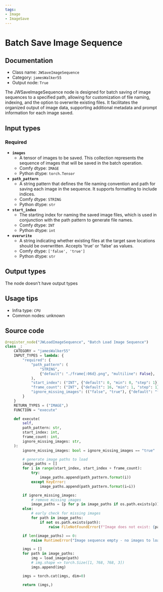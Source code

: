 ```yaml
---
tags:
- Image
- ImageSave
---
```


# Batch Save Image Sequence
## Documentation
- Class name: `JWSaveImageSequence`
- Category: `jamesWalker55`
- Output node: `True`

The JWSaveImageSequence node is designed for batch saving of image sequences to a specified path, allowing for customization of file naming, indexing, and the option to overwrite existing files. It facilitates the organized output of image data, supporting additional metadata and prompt information for each image saved.
## Input types
### Required
- **`images`**
    - A tensor of images to be saved. This collection represents the sequence of images that will be saved in the batch operation.
    - Comfy dtype: `IMAGE`
    - Python dtype: `torch.Tensor`
- **`path_pattern`**
    - A string pattern that defines the file naming convention and path for saving each image in the sequence. It supports formatting to include indices.
    - Comfy dtype: `STRING`
    - Python dtype: `str`
- **`start_index`**
    - The starting index for naming the saved image files, which is used in conjunction with the path pattern to generate file names.
    - Comfy dtype: `INT`
    - Python dtype: `int`
- **`overwrite`**
    - A string indicating whether existing files at the target save locations should be overwritten. Accepts 'true' or 'false' as values.
    - Comfy dtype: `['false', 'true']`
    - Python dtype: `str`
## Output types
The node doesn't have output types
## Usage tips
- Infra type: `CPU`
- Common nodes: unknown


## Source code
```python
@register_node("JWLoadImageSequence", "Batch Load Image Sequence")
class _:
    CATEGORY = "jamesWalker55"
    INPUT_TYPES = lambda: {
        "required": {
            "path_pattern": (
                "STRING",
                {"default": "./frame{:06d}.png", "multiline": False},
            ),
            "start_index": ("INT", {"default": 0, "min": 0, "step": 1}),
            "frame_count": ("INT", {"default": 16, "min": 1, "step": 1}),
            "ignore_missing_images": (("false", "true"), {"default": "false"}),
        }
    }
    RETURN_TYPES = ("IMAGE",)
    FUNCTION = "execute"

    def execute(
        self,
        path_pattern: str,
        start_index: int,
        frame_count: int,
        ignore_missing_images: str,
    ):
        ignore_missing_images: bool = ignore_missing_images == "true"

        # generate image paths to load
        image_paths = []
        for i in range(start_index, start_index + frame_count):
            try:
                image_paths.append(path_pattern.format(i))
            except KeyError:
                image_paths.append(path_pattern.format(i=i))

        if ignore_missing_images:
            # remove missing images
            image_paths = [p for p in image_paths if os.path.exists(p)]
        else:
            # early check for missing images
            for path in image_paths:
                if not os.path.exists(path):
                    raise FileNotFoundError(f"Image does not exist: {path}")

        if len(image_paths) == 0:
            raise RuntimeError("Image sequence empty - no images to load")

        imgs = []
        for path in image_paths:
            img = load_image(path)
            # img.shape => torch.Size([1, 768, 768, 3])
            imgs.append(img)

        imgs = torch.cat(imgs, dim=0)

        return (imgs,)

```
